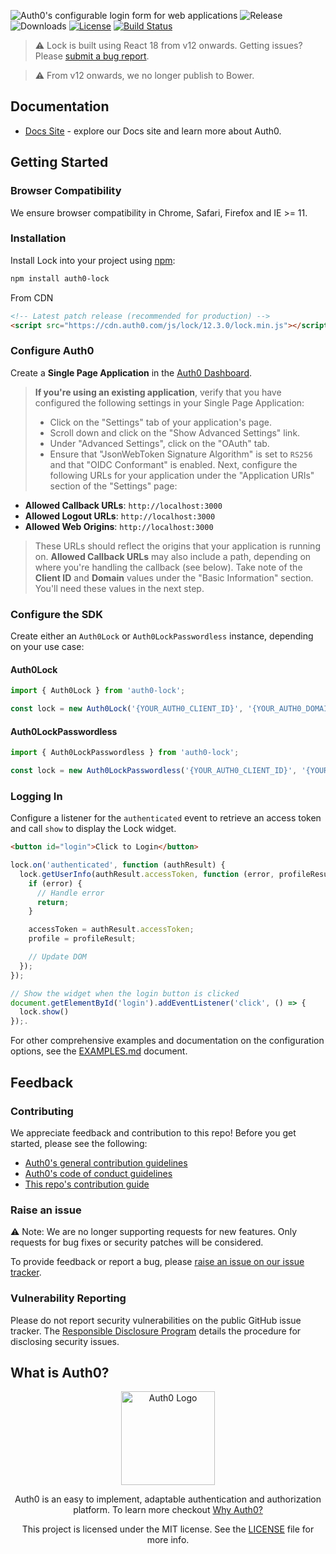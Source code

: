 ![Auth0's configurable login form for web applications](https://cdn.auth0.com/website/sdks/banners/lock-banner.png)
![Release](https://img.shields.io/npm/v/auth0-lock)
![Downloads](https://img.shields.io/npm/dw/auth0-lock)
[![License](https://img.shields.io/:license-mit-blue.svg?style=flat)](https://opensource.org/licenses/MIT)
[![Build Status](https://github.com/auth0/lock/actions/workflows/test.yml/badge.svg)](https://github.com/auth0/lock/actions/workflows/test.yml)

> :warning: Lock is built using React 18 from v12 onwards. Getting issues? Please [submit a bug report](https://github.com/auth0/lock/issues/new?assignees=&labels=bug+report,v12&template=report_a_bug.md&title=).

> :warning: From v12 onwards, we no longer publish to Bower.

## Documentation

- [Docs Site](https://auth0.com/docs) - explore our Docs site and learn more about Auth0.

## Getting Started

### Browser Compatibility

We ensure browser compatibility in Chrome, Safari, Firefox and IE >= 11.

### Installation

Install Lock into your project using [npm](https://npmjs.org):

```sh
npm install auth0-lock
```

From CDN

```html
<!-- Latest patch release (recommended for production) -->
<script src="https://cdn.auth0.com/js/lock/12.3.0/lock.min.js"></script>
```
### Configure Auth0

Create a **Single Page Application** in the [Auth0 Dashboard](https://manage.auth0.com/#/applications).

> **If you're using an existing application**, verify that you have configured the following settings in your Single Page Application:
>
> - Click on the "Settings" tab of your application's page.
> - Scroll down and click on the "Show Advanced Settings" link.
> - Under "Advanced Settings", click on the "OAuth" tab.
> - Ensure that "JsonWebToken Signature Algorithm" is set to `RS256` and that "OIDC Conformant" is enabled.
>   Next, configure the following URLs for your application under the "Application URIs" section of the "Settings" page:

- **Allowed Callback URLs**: `http://localhost:3000`
- **Allowed Logout URLs**: `http://localhost:3000`
- **Allowed Web Origins**: `http://localhost:3000`

> These URLs should reflect the origins that your application is running on. **Allowed Callback URLs** may also include a path, depending on where you're handling the callback (see below).
> Take note of the **Client ID** and **Domain** values under the "Basic Information" section. You'll need these values in the next step.

### Configure the SDK

Create either an `Auth0Lock` or `Auth0LockPasswordless` instance, depending on your use case:

#### Auth0Lock

```js
import { Auth0Lock } from 'auth0-lock';

const lock = new Auth0Lock('{YOUR_AUTH0_CLIENT_ID}', '{YOUR_AUTH0_DOMAIN}');
```

#### Auth0LockPasswordless

```js
import { Auth0LockPasswordless } from 'auth0-lock';

const lock = new Auth0LockPasswordless('{YOUR_AUTH0_CLIENT_ID}', '{YOUR_AUTH0_DOMAIN}');
```

### Logging In

Configure a listener for the `authenticated` event to retrieve an access token and call `show` to display the Lock widget.

```html
<button id="login">Click to Login</button>
```

```js
lock.on('authenticated', function (authResult) {
  lock.getUserInfo(authResult.accessToken, function (error, profileResult) {
    if (error) {
      // Handle error
      return;
    }

    accessToken = authResult.accessToken;
    profile = profileResult;

    // Update DOM
  });
});

// Show the widget when the login button is clicked
document.getElementById('login').addEventListener('click', () => {
  lock.show()
});.
```

For other comprehensive examples and documentation on the configuration options, see the [EXAMPLES.md](https://github.com/auth0/lock/blob/master/EXAMPLES.md) document.

## Feedback

### Contributing

We appreciate feedback and contribution to this repo! Before you get started, please see the following:

- [Auth0's general contribution guidelines](https://github.com/auth0/open-source-template/blob/master/GENERAL-CONTRIBUTING.md)
- [Auth0's code of conduct guidelines](https://github.com/auth0/open-source-template/blob/master/CODE-OF-CONDUCT.md)
- [This repo's contribution guide](https://github.com/auth0/lock/blob/master/DEVELOPMENT.md)

### Raise an issue

:warning: Note: We are no longer supporting requests for new features. Only requests for bug fixes or security patches will be considered.

To provide feedback or report a bug, please [raise an issue on our issue tracker](https://github.com/auth0/lock/issues).

### Vulnerability Reporting

Please do not report security vulnerabilities on the public GitHub issue tracker. The [Responsible Disclosure Program](https://auth0.com/whitehat) details the procedure for disclosing security issues.

## What is Auth0?

<p align="center">
  <picture>
    <source media="(prefers-color-scheme: dark)" srcset="https://cdn.auth0.com/website/sdks/logos/auth0_dark_mode.png" width="150">
    <source media="(prefers-color-scheme: light)" srcset="https://cdn.auth0.com/website/sdks/logos/auth0_light_mode.png" width="150">
    <img alt="Auth0 Logo" src="https://cdn.auth0.com/website/sdks/logos/auth0_light_mode.png" width="150">
  </picture>
</p>
<p align="center">
  Auth0 is an easy to implement, adaptable authentication and authorization platform. To learn more checkout <a href="https://auth0.com/why-auth0">Why Auth0?</a>
</p>
<p align="center">
  This project is licensed under the MIT license. See the <a href="https://github.com/auth0/lock/blob/master/LICENSE"> LICENSE</a> file for more info.
</p>
